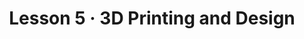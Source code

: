 ---
layout: lesson
title: Lesson 5 &middot; 3D Printing and Design
suggested_time: 60-75 minutes
disciplines:
    - "Constructing Explanations and Designing Solutions: Apply scientific ideas to solve design problems. (4-PS3-4)"
### Cross-Cutting Concepts
    - "Science is a Human Endeavor: People’s needs and wants change over time, as do their demands for new and improved technologies. (3-5-ETS1-1)"
    - "Science affects everyday life. (4-PS3-4)"
### Learning Target(s)
technical_skills:
    - Industrial Design
life_skills:
    - Support
essential_questions: 
    - What are the limitations of 3-D printing?
vocab:
    - Filament
    - Extruder
    - Bed
    - Cartridge
videos:
    - link: https://youtu.be/f4RGU2jXQiE
      text: 3-D Printer and How it is Made
    - link: https://youtu.be/Gwro2HzxMgw
      text: 3-D Printer in Action
    - link: https://youtu.be/mQGYvx2O8AA
      text: unknown
documents:
other:
barriers: 
    - There shouldn’t be any barriers in this lesson
anticipatory:
    - Hand students a few 3-D printed objects, if you have them. What do they notice about the objects? What process do they think is needed to print the objects? 
practice:
    - Answering questions in Steps 3, 4, and 5
assessment:
    - Drawing of robot with color schemes to be used for painting in the next session  
    - Ability to name the parts of a 3-D printer  
    - Understanding the importance of designing a product before it is printed?  
materials:
    - Barnabas Lesson 5 worksheet
    - Portable 3-D printer
    - If a 3-D printer is not available for students to see, opt for the video
    - Document camera
---
